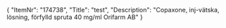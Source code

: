 {
  "ItemNr": "174738",
  "Title": "test",
  "Description": "Copaxone, inj-vätska, lösning, förfylld spruta 40 mg/ml Orifarm AB"
}